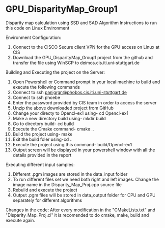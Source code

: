 # GPU_DisparityMap_Group1
Disparity map calculation using SSD and SAD Algorithm
Instructions to run this code on Linux Environment

Environment Configuration:
1. Connect to the CISCO Secure client VPN for the GPU access on Linux at CIS
2. Download the GPU_DisparityMap_Group1 project from the github and transfer the file using WinSCP to deimos.cis.iti.uni-stuttgart.de

Building and Executing the project on the Server:
1. Open Powershell or Command prompt in your local machine to build and execute the following commands
2. Connect to ssh panigrgn@phobos.cis.iti.uni-stuttgart.de
3. Connect to ssh phoebe
4. Enter the password provided by CIS team in order to access the server
5. Unzip the above downloaded project from GitHub
6. Change your directy to Opencl-ex1 using- cd Opencl-ex1
7. Make a new directory build using- mkdir build
8. Go to directory build- cd build
9. Ececute the Cmake command- cmake ..
10. Build the project using- make
11. Exit the build foler using-cd ..
12. Execute the project using this command- build/Opencl-ex1
13. Output screen will be displayed in your powershell window with all the details provided in the report

Executing different input samples:
1. Different .pgm images are stored in the data_input folder
2. To run different files set we need both right and left images. Change the image name in the Disparity_Map_Proj.cpp source file
3. Rebuild and execute the project
4. Output .pgm files will be stored in data_output folder for CPU and GPU separately for different algorithms

Changes in the code:
After every modification in the "CMakeLists.txt" and "Disparity_Map_Proj.cl" it is recomended to do cmake, make, build and execute again.



